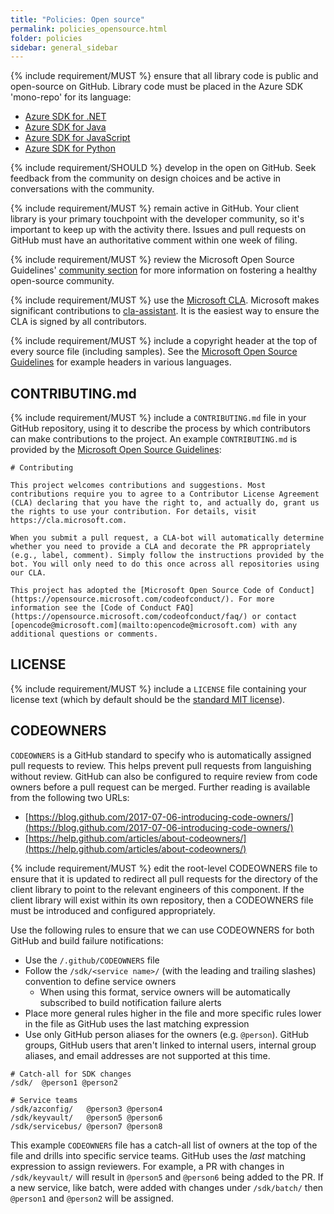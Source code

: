 ```yaml
---
title: "Policies: Open source"
permalink: policies_opensource.html
folder: policies
sidebar: general_sidebar
---
```


{% include requirement/MUST %} ensure that all library code is public and open-source on GitHub. Library code must be placed in the Azure SDK 'mono-repo' for its language:

* [Azure SDK for .NET](https://github.com/Azure/azure-sdk-for-net)
* [Azure SDK for Java](https://github.com/Azure/azure-sdk-for-java)
* [Azure SDK for JavaScript](https://github.com/Azure/azure-sdk-for-js)
* [Azure SDK for Python](https://github.com/Azure/azure-sdk-for-python)

{% include requirement/SHOULD %} develop in the open on GitHub. Seek feedback from the community on design choices and be active in conversations with the community.

{% include requirement/MUST %} remain active in GitHub. Your client library is your primary touchpoint with the developer community, so it's important to keep up with the activity there. Issues and pull requests on GitHub must have an authoritative comment within one week of filing.

{% include requirement/MUST %} review the Microsoft Open Source Guidelines' [community section](https://docs.opensource.microsoft.com/releasing/foster-your-community.html) for more information on fostering a healthy open-source community.

{% include requirement/MUST %} use the [Microsoft CLA](https://cla.opensource.microsoft.com/). Microsoft makes significant contributions to [cla-assistant](https://cla-assistant.io/). It is the easiest way to ensure the CLA is signed by all contributors.

{% include requirement/MUST %} include a copyright header at the top of every source file (including samples). See the [Microsoft Open Source Guidelines](https://docs.opensource.microsoft.com/releasing/copyright-headers.html) for example headers in various languages.

## CONTRIBUTING.md

{% include requirement/MUST %} include a `CONTRIBUTING.md` file in your GitHub repository, using it to describe the process by which contributors can make contributions to the project.  An example `CONTRIBUTING.md` is provided by the [Microsoft Open Source Guidelines](https://docs.opensource.microsoft.com/releasing/overview.html):

```
# Contributing

This project welcomes contributions and suggestions. Most contributions require you to agree to a Contributor License Agreement (CLA) declaring that you have the right to, and actually do, grant us the rights to use your contribution. For details, visit
https://cla.microsoft.com.

When you submit a pull request, a CLA-bot will automatically determine whether you need to provide a CLA and decorate the PR appropriately (e.g., label, comment). Simply follow the instructions provided by the bot. You will only need to do this once across all repositories using our CLA.

This project has adopted the [Microsoft Open Source Code of Conduct](https://opensource.microsoft.com/codeofconduct/). For more information see the [Code of Conduct FAQ](https://opensource.microsoft.com/codeofconduct/faq/) or contact [opencode@microsoft.com](mailto:opencode@microsoft.com) with any additional questions or comments.
```

## LICENSE

{% include requirement/MUST %} include a `LICENSE` file containing your license text (which by default should be the [standard MIT license](https://docs.opensource.microsoft.com/releasing/overview.html#license-files)).

## CODEOWNERS

`CODEOWNERS` is a GitHub standard to specify who is automatically assigned pull requests to review. This helps prevent pull requests from languishing without review. GitHub can also be configured to require review from code owners before a pull request can be merged. Further reading is available from the following two URLs:

- [https://blog.github.com/2017-07-06-introducing-code-owners/](https://blog.github.com/2017-07-06-introducing-code-owners/)
- [https://help.github.com/articles/about-codeowners/](https://help.github.com/articles/about-codeowners/)

{% include requirement/MUST %} edit the root-level CODEOWNERS file to ensure that it is updated to redirect all pull requests for the directory of the client library to point to the relevant engineers of this component. If the client library will exist within its own repository, then a CODEOWNERS file must be introduced and configured appropriately.

Use the following rules to ensure that we can use CODEOWNERS for both GitHub and build failure notifications: 
* Use the `/.github/CODEOWNERS` file
* Follow the `/sdk/<service name>/` (with the leading and trailing slashes) convention to define service owners
  * When using this format, service owners will be automatically subscribed to build notification failure alerts
* Place more general rules higher in the file and more specific rules lower in the file as GitHub uses the last matching expression
* Use only GitHub person aliases for the owners (e.g. `@person`). GitHub groups, GitHub users that aren't linked to internal users, internal group aliases, and email addresses are not supported at this time.

```gitignore
# Catch-all for SDK changes
/sdk/  @person1 @person2

# Service teams
/sdk/azconfig/   @person3 @person4
/sdk/keyvault/   @person5 @person6
/sdk/servicebus/ @person7 @person8
```

This example `CODEOWNERS` file has a catch-all list of owners at the top of the file and drills into specific service teams. GitHub uses the *last* matching expression to assign reviewers. For example, a PR with changes in `/sdk/keyvault/` will result in `@person5` and `@person6` being added to the PR. If a new service, like batch, were added with changes under `/sdk/batch/` then `@person1` and `@person2` will be assigned.
